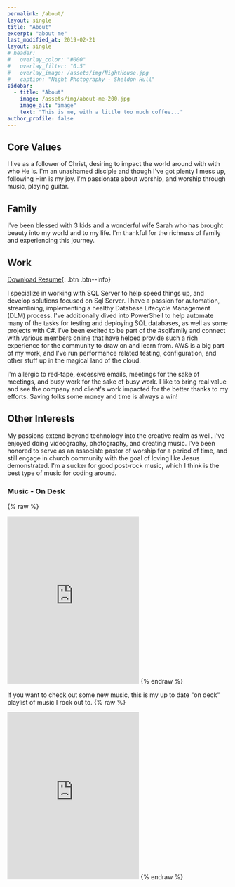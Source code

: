 ```yaml
---
permalink: /about/
layout: single
title: "About"
excerpt: "about me"
last_modified_at: 2019-02-21
layout: single
# header:
#   overlay_color: "#000"
#   overlay_filter: "0.5"
#   overlay_image: /assets/img/NightHouse.jpg
#   caption: "Night Photography - Sheldon Hull"
sidebar:
  - title: "About"
    image: /assets/img/about-me-200.jpg
    image_alt: "image"
    text: "This is me, with a little too much coffee..."
author_profile: false
---
```



## Core Values

I live as a follower of Christ, desiring to impact the world around with with who He is. I'm an unashamed disciple and though I've got plenty I mess up, following Him is my joy. I'm passionate about worship, and worship through music, playing guitar.


## Family
I've been blessed with 3 kids and a wonderful wife Sarah who has brought beauty into my world and to my life. I'm thankful for the richness of family and experiencing this journey.

## Work

[Download Resume](/assets/files/material-dark.pdf){: .btn .btn--info}

I specialize in working with SQL Server to help speed things up, and develop solutions focused on Sql Server. I have a passion for automation, streamlining, implementing a healthy Database Lifecycle Management (DLM) process. I've additionally dived into PowerShell to help automate many of the tasks for testing and deploying SQL databases, as well as some projects with C#. I've been excited to be part of the #sqlfamily and connect with various members online that have helped provide such a rich experience for the community to draw on and learn from. AWS is a big part of my work, and I've run performance related testing, configuration, and other stuff up in the magical land of the cloud.

I'm allergic to red-tape, excessive emails, meetings for the sake of meetings, and busy work for the sake of busy work. I like to bring real value and see the company and client's work impacted for the better thanks to my efforts. Saving folks some money and time is always a win!

## Other Interests

My passions extend beyond technology into the creative realm as well. I've enjoyed doing videography, photography, and creating music. I've been honored to serve as an associate pastor of worship for a period of time, and still engage in church community with the goal of loving like Jesus demonstrated. I'm a sucker for good post-rock music, which I think is the best type of music for coding around.


### Music - On Desk
{% raw %}
<iframe src="https://open.spotify.com/embed/user/g00p3k/playlist/4wrFiI6chFbzEx4fAb9ztX" width="300" height="380" frameborder="0" allowtransparency="true"></iframe>
{% endraw %}

If you want to check out some new music, this is my up to date "on deck" playlist of music I rock out to.
{% raw %}
<iframe src="https://open.spotify.com/embed/user/g00p3k/playlist/6iTEfldMfbgbuUwzSdib4X" width="300" height="380" frameborder="0" allowtransparency="true"></iframe>
{% endraw %}